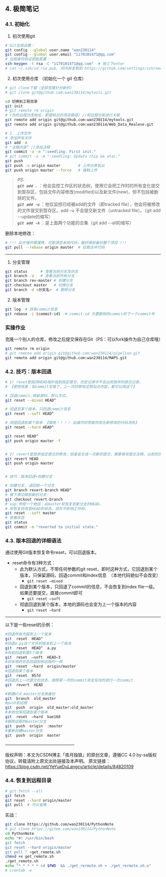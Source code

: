 ## 4. 极简笔记


### 4.1. 初始化


1. 初次使用git  
```bash
# Git全局设置：
git config --global user.name "wan230114"
git config --global user.email "1170101471@qq.com"
# 远程身份验证密匙配置：
ssh-keygen -t rsa -C "1170101471@qq.com"  # 按三下enter
# cat ~/.ssh/id_rsa.pub, 将内容复制到 https://github.com/settings/ssh/new 内
```

2. 初次使用仓库 （初始化一个 git 仓库）
```bash
# git clone下载（全部克隆针对新的）
# git clone git@github.com:wan230114/mytools.git

cd 切换到工程目录
git init
# git remote rm origin
# (你的远程仓库地址，即是码云的项目路径) //和远程仓库进行关联
git remote add origin git@github.com:wan230114/mytools.git
git remote add origin git@github.com:wan230114/Web_Data_Realese.git

# 3. 上传文件
# 添加所有文件
git add -A
# "注释内容” //添加注释
git commit -a -m ":seedling: First init."
# git commit -a -m ":seedling: Updata chip && atac."
git push
git push -u origin master        # 上传仓库到云
git push origin master --force   # 强制上传
```

> *PS:*  
> ***`git add .`*** ：他会监控工作区的状态树，使用它会把工作时的所有变化提交到暂存区，包括文件内容修改(modified)以及新文件(new)，但不包括被删除的文件。  
> ***`git add -u`*** ：他仅监控已经被add的文件（即tracked file），他会将被修改的文件提交到暂存区。add -u 不会提交新文件（untracked file）。（git add --update的缩写）  
> ***`git add -A`*** ：是上面两个功能的合集（git add --all的缩写）


删除本地修改：
```bash
# !!! 此步操作需谨慎，可能清空本地代码，最好提前备份整个项目 !!!
git pull --rebase origin master  # 拉取合并代码
```


---
1. 分支管理

```bash
git status      # 查看当前分支及状态
git branch -a   # 查看当前所有分支
git branch rev-master # 创建分支
git checkout master   # 切换分支
git branch -d <分支名>  # 删除分支
```

2. 版本管理

```bash
git log  # 获取commit信息
git rebase -i (commit-id)  # commit-id 为要删除的commit的下一个commit号
```

### 实操作业

克隆一个别人的仓库，修改之后提交保存在Git（PS：可以fork操作为自己仓库哦）

```bash
git remote rm origin
# git remote add origin git@github.com:wan230114/pipeline.git
git remote add origin git@github.com:wan230114/MAPS.git
```


### 4.2. 技巧：版本回退

```bash
# 1) reset是指将HEAD指针指到指定提交，历史记录中不会出现放弃的提交记录。
# 【使用场景：如commit写错了，上一次的修改还想加点内容，都可以用这个】

# 回退commit,保留源码，默认方式。
git reset --mixed HEAD^

# 回退至某个版本，只回退commit信息
git reset --soft HEAD^

# 彻底回退到某个版本 【慎用！！！！ 此操作将导致你现在新修改的代码消失】
git reset --hard HEAD^

git reset HEAD^
git push origin master -f


# 2) revert是放弃指定提交的修改，但是会生成一次新的提交，需要填写提交注释，以前的历史记录都在；
git revert HEAD
git push origin master


# 技巧：版本回退+创建分支 

# 创建分支, 退回前一个分支
git branch revert-branch HEAD^
# 接下来切换到新的分支:
git checkout revert-branch
# sup:传授一个绝招：从master软恢复到新分支的HEAD。
# 软恢复将改变HEAD的状态，但并不影响工作树。
git reset --soft master
# 查看状态
git status
git commit -m "reverted to initial state."
```

### 4.3. 版本回退的详细语法

通过使用Git版本恢复命令reset，可以回退版本。
- reset命令有3种方式：
  - 此为默认方式，不带任何参数的git reset，即时这种方式，它回退到某个版本，只保留源码，回退commit和index信息　（本地代码貌似不会改变）
    - `git reset –mixed`
  - 回退到某个版本，只回退了commit的信息，不会恢复到index file一级。如果还要提交，直接commit即可
    - `git reset –soft`
  - 彻底回退到某个版本，本地的源码也会变为上一个版本的内容
    - `git reset –hard`

---
以下是一些reset的示例：
```bash
#回退所有内容到上一个版本
git  reset  HEAD^
#回退a.py这个文件的版本到上一个版本
git  reset  HEAD^  a.py
#向前回退到第3个版本
git  reset  –soft  HEAD~3
#将本地的状态回退到和远程的一样
git  reset  –hard  origin/master
#回退到某个版本
git  reset  057d
#回退到上一次提交的状态，按照某一次的commit完全反向的进行一次commit
git  revert  HEAD

#新建old_master分支做备份
git  branch  old_master
#push到远程
git  push  origin  old_master:old_master
#本地仓库回退到某个版本
git  reset  –hard  bae168
#删除远程的master分支
git  push  origin  :master
#重新创建master分支
git  push  origin  master
```

————————————————

版权声明：本文为CSDN博主「夜月独狼」的原创文章，遵循CC 4.0 by-sa版权协议，转载请附上原文出处链接及本声明。
原文链接：https://blog.csdn.net/YeYueDuLangcy/article/details/84820109



### 4.4. 恢复到远程目录

```bash
# git fetch --all
git fetch
git reset --hard origin/master
git pull  # 可以省略
```

实战：

```bash
git clone https://github.com/wan230114/PythonNote
# git clone https://gitee.com/wan230114/PythonNote
cd PythonNote
echo "#! /usr/bin/bash
git fetch 
git reset --hard origin/master 
git pull " >get_remote.sh
chmod +x get_remote.sh
./get_remote.sh
echo "* * * * * cd $PWD  && ./get_rermote.sh > ./get_rermote.sh.o"
# crontab -e

```